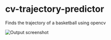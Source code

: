 # cv-trajectory-predictor
Finds the trajectory of a basketball using opencv


![Output screenshot](https://user-images.githubusercontent.com/92860009/232509702-13bddb9b-9de7-4fec-8dde-54dacfb52776.png)
